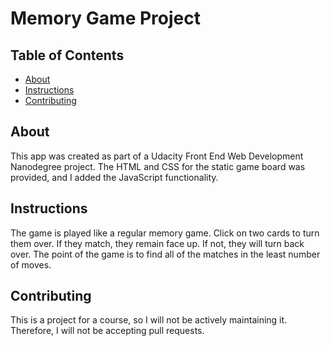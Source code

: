 # Memory Game Project

## Table of Contents

* [About](#about)
* [Instructions](#instructions)
* [Contributing](#contributing)

## About

This app was created as part of a Udacity Front End Web Development Nanodegree project. The HTML and CSS for the static game board was provided, and I added the JavaScript functionality.

## Instructions

The game is played like a regular memory game. Click on two cards to turn them over. If they match, they remain face up. If not, they will turn back over. The point of the game is to find all of the matches in the least number of moves.

## Contributing

This is a project for a course, so I will not be actively maintaining it. Therefore, I will not be accepting pull requests.

